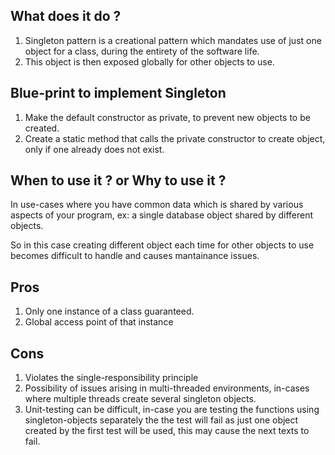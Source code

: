 ## What does it do ?

1. Singleton pattern is a creational pattern which mandates use of just one object for a class,
   during the entirety of the software life.
2. This object is then exposed globally for other objects to use.

## Blue-print to implement Singleton

1. Make the default constructor as private, to prevent new objects to be created.
2. Create a static method that calls the private constructor to create object, only if one already does not exist.

## When to use it ? or Why to use it ?

In use-cases where you have common data which is shared by various aspects of your program,
ex: a single database object shared by different objects.

So in this case creating different object each time for other objects to use becomes difficult to 
handle and causes mantainance issues. 

## Pros

1. Only one instance of a class guaranteed.
2. Global access point of that instance

## Cons

1. Violates the single-responsibility principle
2. Possibility of issues arising in multi-threaded environments, in-cases where multiple threads create several
   singleton objects.
3. Unit-testing can be difficult, in-case you are testing the functions using singleton-objects separately the
   the test will fail as just one object created by the first test will be used, this may cause the next texts
   to fail.
   
